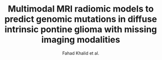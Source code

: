 ---
cat: gaia
subcat: brainomics
bestof: false
author: Fahad Khalid et al.
title: Multimodal MRI radiomic models to predict genomic mutations in diffuse intrinsic pontine glioma with missing imaging modalities
journal: Frontiers in Medicine
year: 2023
type: article
url: https -//www.frontiersin.org/articles/10.3389/fmed.2023.1071447
---